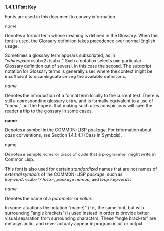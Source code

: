 **1.4.1.1 Font Key** 

Fonts are used in this document to convey information. 

*name* 

Denotes a formal term whose meaning is defined in the Glossary. When this font is used, the Glossary definition takes precedence over normal English usage. 

Sometimes a glossary term appears subscripted, as in “*whitespace*\<sub\>2\</sub\>.” Such a notation selects one particular Glossary definition out of several, in this case the second. The subscript notation for Glossary terms is generally used where the context might be insufficient to disambiguate among the available definitions. 

*name* 

Denotes the introduction of a formal term locally to the current text. There is still a corresponding glossary entry, and is formally equivalent to a use of “*name*,” but the hope is that making such uses conspicuous will save the reader a trip to the glossary in some cases. 

**name** 

Denotes a symbol in the COMMON-LISP *package*. For information about *case* conventions, see Section 1.4.1.4.1 (Case in Symbols). 

name 

Denotes a sample *name* or piece of *code* that a programmer might write in Common Lisp. 

This font is also used for certain *standardized* names that are not names of *external symbols* of the COMMON-LISP *package*, such as *keywords*\<sub\>1\</sub\>, *package names*, and *loop keywords*. 

*name* 

Denotes the name of a *parameter* or *value*. 

In some situations the notation “&#10216;name&#10217;” (*i.e.*, the same font, but with surrounding “angle brackets”) is used instead in order to provide better visual separation from surrounding characters. These “angle brackets” are metasyntactic, and never actually appear in program input or output.  



